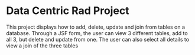 # Data Centric Rad Project

This project displays how to add, delete, update and join from tables on a database. Through a JSF form, the user can view 3 different
tables, add to all 3, but delete and update from one. The user can also select all details to view a join of the three tables
